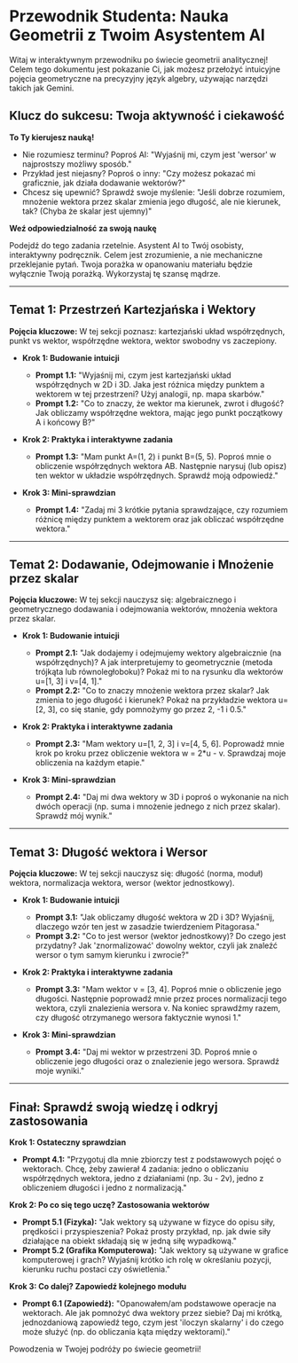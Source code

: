 # Przewodnik Studenta: Nauka Geometrii z Twoim Asystentem AI

Witaj w interaktywnym przewodniku po świecie geometrii analitycznej! Celem tego dokumentu jest pokazanie Ci, jak możesz przełożyć intuicyjne pojęcia geometryczne na precyzyjny język algebry, używając narzędzi takich jak Gemini.

## Klucz do sukcesu: Twoja aktywność i ciekawość

**To Ty kierujesz nauką!**

* Nie rozumiesz terminu? Poproś AI: "Wyjaśnij mi, czym jest 'wersor' w najprostszy możliwy sposób."
* Przykład jest niejasny? Poproś o inny: "Czy możesz pokazać mi graficznie, jak działa dodawanie wektorów?"
* Chcesz się upewnić? Sprawdź swoje myślenie: "Jeśli dobrze rozumiem, mnożenie wektora przez skalar zmienia jego długość, ale nie kierunek, tak? (Chyba że skalar jest ujemny)"

**Weź odpowiedzialność za swoją naukę**

Podejdź do tego zadania rzetelnie. Asystent AI to Twój osobisty, interaktywny podręcznik. Celem jest zrozumienie, a nie mechaniczne przeklejanie pytań. Twoja porażka w opanowaniu materiału będzie wyłącznie Twoją porażką. Wykorzystaj tę szansę mądrze.

---

## Temat 1: Przestrzeń Kartezjańska i Wektory

**Pojęcia kluczowe:** W tej sekcji poznasz: kartezjański układ współrzędnych, punkt vs wektor, współrzędne wektora, wektor swobodny vs zaczepiony.

* **Krok 1: Budowanie intuicji**
    * **Prompt 1.1:** "Wyjaśnij mi, czym jest kartezjański układ współrzędnych w 2D i 3D. Jaka jest różnica między punktem a wektorem w tej przestrzeni? Użyj analogii, np. mapa skarbów."
    * **Prompt 1.2:** "Co to znaczy, że wektor ma kierunek, zwrot i długość? Jak obliczamy współrzędne wektora, mając jego punkt początkowy A i końcowy B?"

* **Krok 2: Praktyka i interaktywne zadania**
    * **Prompt 1.3:** "Mam punkt A=(1, 2) i punkt B=(5, 5). Poproś mnie o obliczenie współrzędnych wektora AB. Następnie narysuj (lub opisz) ten wektor w układzie współrzędnych. Sprawdź moją odpowiedź."

* **Krok 3: Mini-sprawdzian**
    * **Prompt 1.4:** "Zadaj mi 3 krótkie pytania sprawdzające, czy rozumiem różnicę między punktem a wektorem oraz jak obliczać współrzędne wektora."

---

## Temat 2: Dodawanie, Odejmowanie i Mnożenie przez skalar

**Pojęcia kluczowe:** W tej sekcji nauczysz się: algebraicznego i geometrycznego dodawania i odejmowania wektorów, mnożenia wektora przez skalar.

* **Krok 1: Budowanie intuicji**
    * **Prompt 2.1:** "Jak dodajemy i odejmujemy wektory algebraicznie (na współrzędnych)? A jak interpretujemy to geometrycznie (metoda trójkąta lub równoległoboku)? Pokaż mi to na rysunku dla wektorów u=[1, 3] i v=[4, 1]."
    * **Prompt 2.2:** "Co to znaczy mnożenie wektora przez skalar? Jak zmienia to jego długość i kierunek? Pokaż na przykładzie wektora u=[2, 3], co się stanie, gdy pomnożymy go przez 2, -1 i 0.5."

* **Krok 2: Praktyka i interaktywne zadania**
    * **Prompt 2.3:** "Mam wektory u=[1, 2, 3] i v=[4, 5, 6]. Poprowadź mnie krok po kroku przez obliczenie wektora w = 2*u - v. Sprawdzaj moje obliczenia na każdym etapie."

* **Krok 3: Mini-sprawdzian**
    * **Prompt 2.4:** "Daj mi dwa wektory w 3D i poproś o wykonanie na nich dwóch operacji (np. suma i mnożenie jednego z nich przez skalar). Sprawdź mój wynik."

---

## Temat 3: Długość wektora i Wersor

**Pojęcia kluczowe:** W tej sekcji nauczysz się: długość (norma, moduł) wektora, normalizacja wektora, wersor (wektor jednostkowy).

* **Krok 1: Budowanie intuicji**
    * **Prompt 3.1:** "Jak obliczamy długość wektora w 2D i 3D? Wyjaśnij, dlaczego wzór ten jest w zasadzie twierdzeniem Pitagorasa."
    * **Prompt 3.2:** "Co to jest wersor (wektor jednostkowy)? Do czego jest przydatny? Jak 'znormalizować' dowolny wektor, czyli jak znaleźć wersor o tym samym kierunku i zwrocie?"

* **Krok 2: Praktyka i interaktywne zadania**
    * **Prompt 3.3:** "Mam wektor v = [3, 4]. Poproś mnie o obliczenie jego długości. Następnie poprowadź mnie przez proces normalizacji tego wektora, czyli znalezienia wersora v. Na koniec sprawdźmy razem, czy długość otrzymanego wersora faktycznie wynosi 1."

* **Krok 3: Mini-sprawdzian**
    * **Prompt 3.4:** "Daj mi wektor w przestrzeni 3D. Poproś mnie o obliczenie jego długości oraz o znalezienie jego wersora. Sprawdź moje wyniki."

---

## Finał: Sprawdź swoją wiedzę i odkryj zastosowania

**Krok 1: Ostateczny sprawdzian**

* **Prompt 4.1:** "Przygotuj dla mnie zbiorczy test z podstawowych pojęć o wektorach. Chcę, żeby zawierał 4 zadania: jedno o obliczaniu współrzędnych wektora, jedno z działaniami (np. 3u - 2v), jedno z obliczeniem długości i jedno z normalizacją."

**Krok 2: Po co się tego uczę? Zastosowania wektorów**

* **Prompt 5.1 (Fizyka):** "Jak wektory są używane w fizyce do opisu siły, prędkości i przyspieszenia? Pokaż prosty przykład, np. jak dwie siły działające na obiekt składają się w jedną siłę wypadkową."
* **Prompt 5.2 (Grafika Komputerowa):** "Jak wektory są używane w grafice komputerowej i grach? Wyjaśnij krótko ich rolę w określaniu pozycji, kierunku ruchu postaci czy oświetlenia."

**Krok 3: Co dalej? Zapowiedź kolejnego modułu**

* **Prompt 6.1 (Zapowiedź):** "Opanowałem/am podstawowe operacje na wektorach. Ale jak pomnożyć dwa wektory przez siebie? Daj mi krótką, jednozdaniową zapowiedź tego, czym jest 'iloczyn skalarny' i do czego może służyć (np. do obliczania kąta między wektorami)."

Powodzenia w Twojej podróży po świecie geometrii!